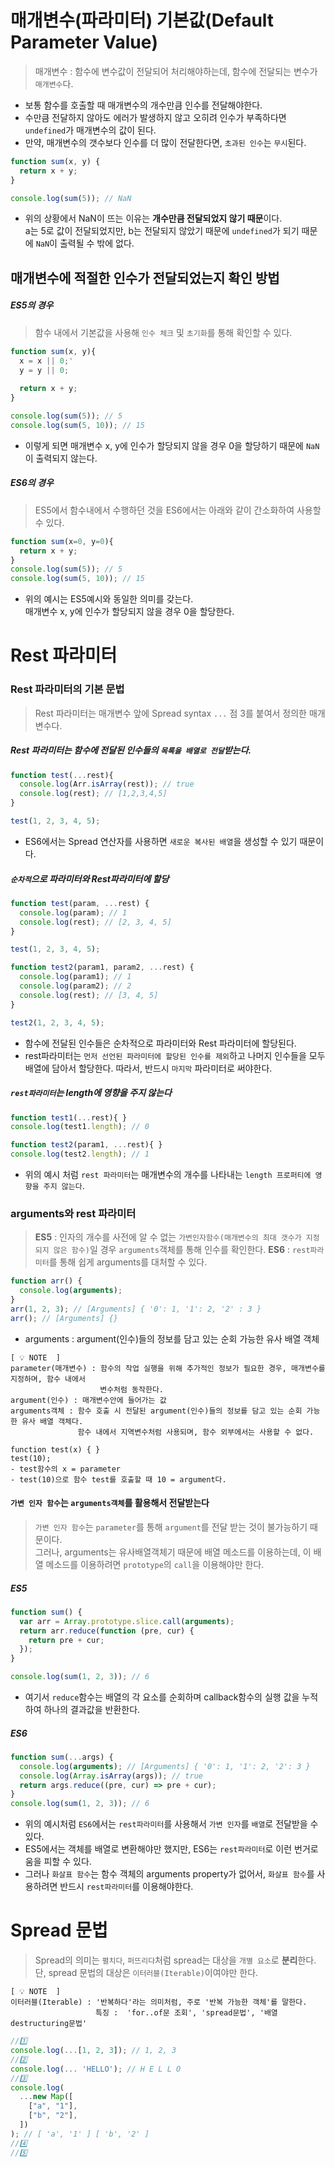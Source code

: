 # 매개변수(파라미터) 기본값(Default Parameter Value)
> 매개변수 : 함수에 변수값이 전달되어 처리해야하는데, 함수에 전달되는 변수가 `매개변수`다.

- 보통 함수를 호출할 때 매개변수의 개수만큼 인수를 전달해야한다.<br/>
- 수만큼 전달하지 않아도 에러가 발생하지 않고 오히려 인수가 부족하다면 `undefined`가 매개변수의 값이 된다.
- 만약, 매개변수의 갯수보다 인수를 더 많이 전달한다면, `초과된 인수`는 `무시`된다.

```jsx
function sum(x, y) {
  return x + y; 
}

console.log(sum(5)); // NaN
```
- 위의 상황에서 NaN이 뜨는 이유는 **개수만큼 전달되었지 않기 때문**이다.<br/>
a는 5로 값이 전달되었지만, b는 전달되지 않았기 때문에 `undefined`가 되기 때문에 `NaN`이 출력될 수 밖에 없다.

## 매개변수에 적절한 인수가 전달되었는지 확인 방법
##### ES5의 경우
> 함수 내에서 기본값을 사용해 `인수 체크` 및 `초기화`를 통해 확인할 수 있다.<br/>
```jsx
function sum(x, y){
  x = x || 0;'
  y = y || 0;
  
  return x + y;
}

console.log(sum(5)); // 5
console.log(sum(5, 10)); // 15
```
- 이렇게 되면 매개변수 x, y에 인수가 할당되지 않을 경우 0을 할당하기 때문에 `NaN`이 출력되지 않는다.

##### ES6의 경우
> ES5에서 함수내에서 수행하던 것을 ES6에서는 아래와 같이 간소화하여 사용할 수 있다.<br/>
```jsx
function sum(x=0, y=0){
  return x + y;
}
console.log(sum(5)); // 5
console.log(sum(5, 10)); // 15
```
- 위의 예시는 ES5예시와 동일한 의미를 갖는다. <br/>
매개변수 x, y에 인수가 할당되지 않을 경우 0을 할당한다.

# Rest 파라미터
### Rest 파라미터의 기본 문법
> Rest 파라미터는 매개변수 앞에 Spread syntax `...` 점 3를 붙여서 정의한 매개변수다. <br/>

##### Rest 파라미터는 함수에 전달된 인수들의 `목록을 배열로 전달`받는다.
```jsx
function test(...rest){
  console.log(Arr.isArray(rest)); // true
  console.log(rest); // [1,2,3,4,5]
}

test(1, 2, 3, 4, 5);
````
- ES6에서는 Spread 연산자를 사용하면 `새로운 복사된 배열`을 생성할 수 있기 때문이다.

##### `순차적`으로 파라미터와 Rest파라미터에 할당
```jsx
function test(param, ...rest) {
  console.log(param); // 1
  console.log(rest); // [2, 3, 4, 5]
}

test(1, 2, 3, 4, 5);

function test2(param1, param2, ...rest) {
  console.log(param1); // 1
  console.log(param2); // 2
  console.log(rest); // [3, 4, 5]
}

test2(1, 2, 3, 4, 5);
```
- 함수에 전달된 인수들은 순차적으로 파라미터와 Rest 파라미터에 할당된다.
- rest파라미터는 `먼저 선언된 파라미터에 할당된 인수를 제외`하고 나머지 인수들을 모두 배열에 담아서 할당한다.
  따라서, 반드시 `마지막` 파라미터로 써야한다.

##### `rest파라미터`는 length에 영향을 주지 않는다
```jsx
function test1(...rest){ }
console.log(test1.length); // 0

function test2(param1, ...rest){ }
console.log(test2.length); // 1
```
- 위의 예시 처럼 `rest 파라미터`는 매개변수의 개수를 나타내는 `length 프로퍼티에 영향을 주지 않는다`.

### arguments와 rest 파라미터
> **ES5** : 인자의 개수를 사전에 알 수 없는 `가변인자함수(매개변수의 최대 갯수가 지정되지 않은 함수)`일 경우 `arguments`객체를 통해 인수를 확인한다.
**ES6** : `rest파라미터`를 통해 쉽게 arguments를 대처할 수 있다.

```jsx
function arr() {
  console.log(arguments);
} 
arr(1, 2, 3); // [Arguments] { '0': 1, '1': 2, '2' : 3 }
arr(); // [Arguments] {}
```
- arguments : argument(인수)들의 정보를 담고 있는 순회 가능한 유사 배열 객체

```
[ 💡 NOTE  ]
parameter(매개변수) : 함수의 작업 실행을 위해 추가적인 정보가 필요한 경우, 매개변수를 지정하며, 함수 내에서
                    변수처럼 동작한다.
argument(인수) : 매개변수안에 들어가는 값
arguments객체 : 함수 호출 시 전달된 argument(인수)들의 정보를 담고 있는 순회 가능한 유사 배열 객체다.
               함수 내에서 지역변수처럼 사용되며, 함수 외부에서는 사용할 수 없다.

function test(x) { }
test(10);
- test함수의 x = parameter
- test(10)으로 함수 test를 호출할 때 10 = argument다.
```
#### `가변 인자 함수`는 `arguments객체`를 활용해서 전달받는다
> `가변 인자 함수`는 `parameter`를 통해 `argument`를 전달 받는 것이 불가능하기 때문이다. <br/>
그러나, arguments는 유사배열객체기 때문에 배열 메소드를 이용하는데, 이 배열 메소드를 이용하려면 `prototype`의 `call`을 이용해야만 한다.

##### ES5
```jsx
function sum() {
  var arr = Array.prototype.slice.call(arguments);
  return arr.reduce(function (pre, cur) {
    return pre + cur;
  });
}

console.log(sum(1, 2, 3)); // 6
```
- 여기서 `reduce`함수는 배열의 각 요소를 순회하며 callback함수의 실행 값을 누적하여 하나의 결과값을 반환한다.

##### ES6
```jsx
function sum(...args) {
  console.log(arguments); // [Arguments] { '0': 1, '1': 2, '2': 3 }
  console.log(Array.isArray(args)); // true
  return args.reduce((pre, cur) => pre + cur);
}
console.log(sum(1, 2, 3)); // 6
```
- 위의 예시처럼 `ES6`에서는 `rest파라미터`를 사용해서 `가변 인자`를 `배열`로 전달받을 수 있다.
- ES5에서는 객체를 배열로 변환해야만 했지만, ES6는 `rest파라미터`로 이런 번거로움을 피할 수 있다.
- 그러나 `화살표 함수`는 함수 객체의 arguments property가 없어서, `화살표 함수`를 사용하려면 반드시 `rest파라미터`를 이용해야한다.

# Spread 문법
> Spread의 의미는 `펼치다`, `퍼뜨리다`처럼 spread는 대상을 `개별 요소`로 **분리**한다.
단, spread 문법의 대상은 `이터러블(Iterable)`이여야만 한다.

```
[ 💡 NOTE  ]
이터러블(Iterable) : '반복하다'라는 의미처럼, 주로 '반복 가능한 객체'를 말한다.
                   특징 :  'for..of문 조회', 'spread문법', '배열 destructuring문법'
```

```jsx
//1️⃣
console.log(...[1, 2, 3]); // 1, 2, 3
//2️⃣
console.log(... 'HELLO'); // H E L L O
//3️⃣
console.log(
  ...new Map([
    ["a", "1"],
    ["b", "2"],
  ])
); // [ 'a', '1' ] [ 'b', '2' ]
//4️⃣
//5️⃣
```

